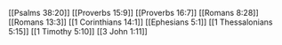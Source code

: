 [[Psalms 38:20]]
[[Proverbs 15:9]]
[[Proverbs 16:7]]
[[Romans 8:28]]
[[Romans 13:3]]
[[1 Corinthians 14:1]]
[[Ephesians 5:1]]
[[1 Thessalonians 5:15]]
[[1 Timothy 5:10]]
[[3 John 1:11]]
